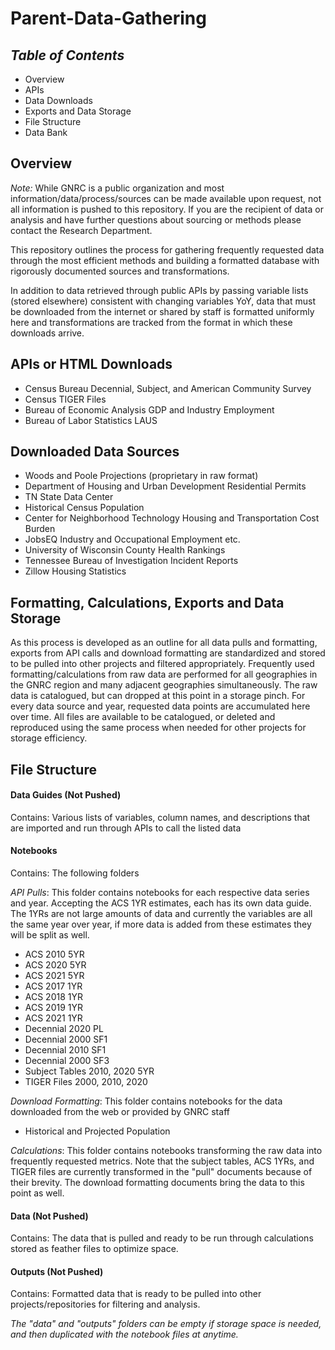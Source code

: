 # **Parent-Data-Gathering**

## *Table of Contents*  
+ Overview
+ APIs  
+ Data Downloads  
+ Exports and Data Storage
+ File Structure  
+ Data Bank   

## Overview  

*Note:* While GNRC is a public organization and most information/data/process/sources can be made available upon request, not all information is pushed to this repository. If you are the recipient of data or analysis and have further questions about sourcing or methods please contact the Research Department.

This repository outlines the process for gathering frequently requested data through the most efficient methods and building a formatted database with rigorously documented sources and transformations.

 In addition to data retrieved through public APIs by passing variable lists (stored elsewhere) consistent with changing variables YoY, data that must be downloaded from the internet or shared by staff is formatted uniformly here and transformations are tracked from the format in which these downloads arrive.  

## APIs or HTML Downloads
+ Census Bureau Decennial, Subject, and American Community Survey  
+ Census TIGER Files
+ Bureau of Economic Analysis GDP and Industry Employment    
+ Bureau of Labor Statistics LAUS    

## Downloaded Data Sources  
+ Woods and Poole Projections (proprietary in raw format)  
+ Department of Housing and Urban Development Residential Permits  
+ TN State Data Center  
+ Historical Census Population  
+ Center for Neighborhood Technology Housing and Transportation Cost Burden  
+ JobsEQ Industry and Occupational Employment etc.  
+ University of Wisconsin County Health Rankings  
+ Tennessee Bureau of Investigation Incident Reports  
+ Zillow Housing Statistics  

## Formatting, Calculations, Exports and Data Storage  
As this process is developed as an outline for all data pulls and formatting, exports from API calls and download formatting are standardized and stored to be pulled into other projects and filtered appropriately. Frequently used formatting/calculations from raw data are performed for all geographies in the GNRC region and many adjacent geographies simultaneously. The raw data is catalogued, but can dropped at this point in a storage pinch. For every data source and year, requested data points are accumulated here over time. All files are available to be catalogued, or deleted and reproduced using the same process when needed for other projects for storage efficiency.

## File Structure  

#### **Data Guides** (Not Pushed)  
Contains: Various lists of variables, column names, and descriptions that are imported and run through APIs to call the listed data   

#### **Notebooks**  
Contains: The following folders  

*API Pulls*: This folder contains notebooks for each respective data series and year. Accepting the ACS 1YR estimates, each has its own data guide. The 1YRs are not large amounts of data and currently the variables are all the same year over year, if more data is added from these estimates they will be split as well.  
+ ACS 2010 5YR  
+ ACS 2020 5YR  
+ ACS 2021 5YR
+ ACS 2017 1YR  
+ ACS 2018 1YR  
+ ACS 2019 1YR  
+ ACS 2021 1YR  
+ Decennial 2020 PL  
+ Decennial 2000 SF1  
+ Decennial 2010 SF1  
+ Decennial 2000 SF3  
+ Subject Tables 2010, 2020 5YR  
+ TIGER Files 2000, 2010, 2020  

*Download Formatting*: This folder contains notebooks for the data downloaded from the web or provided by GNRC staff  
+ Historical and Projected Population  

*Calculations*: This folder contains notebooks transforming the raw data into frequently requested metrics. Note that the subject tables, ACS 1YRs, and TIGER files are currently transformed in the "pull" documents because of their brevity. The download formatting documents bring the data to this point as well.  

#### **Data** (Not Pushed)  
Contains: The data that is pulled and ready to be run through calculations stored as feather files to optimize space.     

#### **Outputs** (Not Pushed)  
Contains: Formatted data that is ready to be pulled into other projects/repositories for filtering and analysis.

*The "data" and "outputs" folders can be empty if storage space is needed, and then duplicated with the notebook files at anytime.*
